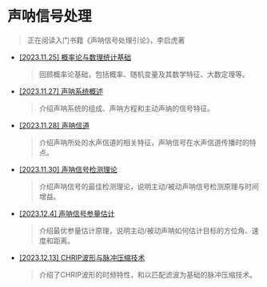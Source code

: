 # 声呐信号处理

>正在阅读入门书籍《声呐信号处理引论》，李启虎著

* [[2023.11.25] 概率论与数理统计基础](public_docs/math/概率论基础.md)

  > 回顾概率论基础，包括概率、随机变量及其数学特征、大数定理等。
  
* [[2023.11.27] 声呐系统概述](public_docs/dsp/sonar_signal_processing/声呐系统介绍.md)

  >介绍声呐系统的组成、声呐方程和主动声纳的信号特征。

* [[2023.11.28] 声呐信道](public_docs/dsp/sonar_signal_processing/声呐信道.md)

  > 介绍声呐所处的水声信道的相关特征，声呐信号在水声信道传播时的特点。

* [[2023.11.30] 声呐信号检测理论](public_docs/dsp/sonar_signal_processing/声呐信号检测理论.md)

  > 介绍声呐信号的最佳检测理论，说明主动/被动声呐信号检测原理与时间增益。
  
* [[2023.12.4] 声呐信号参量估计](public_docs/dsp/sonar_signal_processing/声呐信号参量估计.md)

  > 介绍最优参量估计原理，说明主动/被动声呐如何估计目标的方位角、速度和距离。
  
* [[2023.12.13] CHRIP波形与脉冲压缩技术](public_docs/dsp/sonar_signal_processing/CHRIP波形与脉冲压缩技术.md)

  > 介绍了CHRIP波形的时频特性，和以匹配滤波为基础的脉冲压缩技术。


